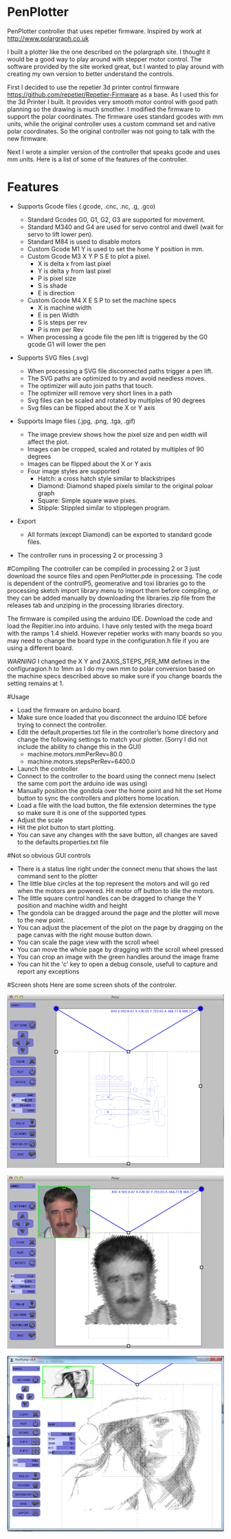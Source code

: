 # PenPlotter
PenPlotter controller that uses repetier firmware. Inspired by work at http://www.polargraph.co.uk

I built a plotter like the one described on the polargraph site. I thought it would be a good way to play around with stepper motor control. The software provided by the site worked great, but I wanted to play around with creating my own version to better understand the controls.

First I decided to use the repetier 3d printer control firmware https://github.com/repetier/Repetier-Firmware as a base. As I used this for the 3d Printer I built. It provides very smooth motor control with good path planning so the drawing is much smother. I modified the firmware to support the polar coordinates. The firmware uses standard gcodes with mm units, while the original controller uses a custom command set and native polar coordinates.  So the original controller was not going to talk with the new firmware.

Next I wrote a simpler version of the controller that speaks gcode and uses mm units. Here is a list of some of the features of the controller.

# Features
- Supports Gcode files (.gcode, .cnc, .nc, .g, .gco)
  - Standard Gcodes G0, G1, G2, G3 are supported for movement.
  - Standard M340 and G4 are used for servo control and dwell (wait for servo to lift lower pen).
  - Standard M84 is used to disable motors
  - Custom Gcode M1 Y is used to set the home Y position in mm.
  - Custom Gcode M3 X Y P S E to plot a pixel.
    - X is delta x from last pixel
    - Y is delta y from last pixel
    - P is pixel size
    - S is shade
    - E is direction
  - Custom Gcode M4 X E S P to set the machine specs
    - X is machine width
    - E is pen Width
    - S is steps per rev
    - P is mm per Rev
  - When processing a gcode file the pen lift is triggered by the G0 gcode G1 will lower the pen

- Supports SVG files (.svg)
  - When processing a SVG file disconnected paths trigger a pen lift. 
  - The SVG paths are optimized to try and avoid needless moves.
  - The optimizer will auto join paths that touch.
  - The optimizer will remove very short lines in a path
  - Svg files can be scaled and rotated by multiples of 90 degrees
  - Svg files can be flipped about the X or Y axis
- Supports Image files (.jpg, .png, .tga, .gif)
  - The image preview shows how the pixel size and pen width will affect the plot.
  - Images can be cropped, scaled and rotated by multiples of 90 degrees
  - Images can be flipped about the X or Y axis
  - Four image styles are supported
    - Hatch: a cross hatch style similar to blackstripes
    - Diamond: Diamond shaped pixels similar to the original poloar graph
    - Square: Simple square wave pixes. 
    - Stipple: Stippled similar to stipplegen program.
- Export
  - All formats (except Diamond) can be exported to standard gcode files.
- The controller runs in processing 2 or processing 3

#Compiling
The controller can be compiled in processing 2 or 3 just download the source files and open PenPlotter.pde in processing.
The code is dependent of the controlP5, geomerative and toxi libraries go to the processing sketch import library menu to import them before compiling, or they can be added manually by downloading the libraries.zip file from the releases tab and unziping in the processing libraries directory.

The firmware is compiled using the arduino IDE. Download the code and load the Repitier.ino into arduino. I have only tested with the mega board with the ramps 1.4 shield. However repetier works with many boards so you may need to change the board type in the configuration.h file if you are using a different board.

*WARNING* I changed the X Y and ZAXIS_STEPS_PER_MM defines in the configuragion.h to 1mm as I do my own mm to polar conversion based on the machine specs described above so make sure if you change boards the setting remains at 1.

#Usage
- Load the firmware on arduino board.
- Make sure once loaded that you disconnect the arduino IDE before trying to connect the controller.
- Edit the default.properties.txt file in the controller’s home directory and change the following settings to match your plotter. (Sorry I did not include the ability to change this in the GUI)
  - machine.motors.mmPerRev=80.0
  - machine.motors.stepsPerRev=6400.0  
- Launch the controller 
- Connect to the controller to the board using the connect menu (select the same com port the arduino ide was using)
- Manually position the gondola over the home point and hit the set Home button to sync the controllers and plotters home location.
- Load a file with the load button, the file extension determines the type so make sure it is one of the supported types
- Adjust the scale 
- Hit the plot button to start plotting.
- You can save any changes with the save button, all changes are saved to the defaults.properties.txt file

#Not so obvious GUI controls 
-	There is a status line right under the connect menu that shows the last command sent to the plotter
-	The little blue circles at the top represent the motors and will go red when the motors are powered. Hit motor off button to idle the motors.
-	The little square control handles can be dragged to change the Y position and machine width and height
-	The gondola can be dragged around the page and the plotter will move to the new point.
-	You can adjust the placement of the plot on the page by dragging on the page canvas with the right mouse button down.
-	You can scale the page view with the scroll wheel
-	You can move the whole page by dragging with the scroll wheel pressed
-	You can crop an image with the green handles around the image frame
-	You can hit the 'c' key to open a debug console, usefull to capture and report any exceptions

#Screen shots
Here are some screen shots of the controler.

![Svg Plot](/ScreenShots/svgScreenShot.png?raw=true)


![Png Plot](/ScreenShots/pngScreenShot.png?raw=true)

![Hatch Plot](/ScreenShots/hatch.png?raw=true)
